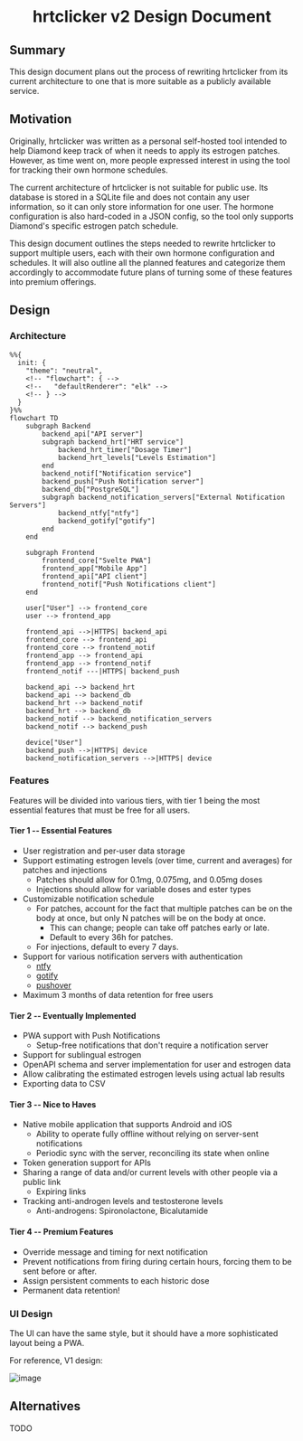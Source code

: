<div align="center">

# hrtclicker v2 Design Document

</div>

## Summary

This design document plans out the process of rewriting hrtclicker from its
current architecture to one that is more suitable as a publicly available
service.

## Motivation

Originally, hrtclicker was written as a personal self-hosted tool intended to
help Diamond keep track of when it needs to apply its estrogen patches.
However, as time went on, more people expressed interest in using the tool for
tracking their own hormone schedules.

The current architecture of hrtclicker is not suitable for public use. Its
database is stored in a SQLite file and does not contain any user information,
so it can only store information for one user. The hormone configuration is
also hard-coded in a JSON config, so the tool only supports Diamond's specific
estrogen patch schedule.

This design document outlines the steps needed to rewrite hrtclicker to support
multiple users, each with their own hormone configuration and schedules. It
will also outline all the planned features and categorize them accordingly to
accommodate future plans of turning some of these features into premium
offerings.

## Design

### Architecture

```mermaid
%%{
  init: {
    "theme": "neutral",
    <!-- "flowchart": { -->
    <!--   "defaultRenderer": "elk" -->
    <!-- } -->
  }
}%%
flowchart TD
    subgraph Backend
        backend_api["API server"]
        subgraph backend_hrt["HRT service"]
            backend_hrt_timer["Dosage Timer"]
            backend_hrt_levels["Levels Estimation"]
        end
        backend_notif["Notification service"]
        backend_push["Push Notification server"]
        backend_db["PostgreSQL"]
        subgraph backend_notification_servers["External Notification Servers"]
            backend_ntfy["ntfy"]
            backend_gotify["gotify"]
        end
    end

    subgraph Frontend
        frontend_core["Svelte PWA"]
        frontend_app["Mobile App"]
        frontend_api["API client"]
        frontend_notif["Push Notifications client"]
    end

    user["User"] --> frontend_core
    user --> frontend_app

    frontend_api -->|HTTPS| backend_api
    frontend_core --> frontend_api
    frontend_core --> frontend_notif
    frontend_app --> frontend_api
    frontend_app --> frontend_notif
    frontend_notif ---|HTTPS| backend_push

    backend_api --> backend_hrt
    backend_api --> backend_db
    backend_hrt --> backend_notif
    backend_hrt --> backend_db
    backend_notif --> backend_notification_servers
    backend_notif --> backend_push

    device["User"]
    backend_push -->|HTTPS| device
    backend_notification_servers -->|HTTPS| device
```

### Features

Features will be divided into various tiers, with tier 1 being the most
essential features that must be free for all users.

#### Tier 1 -- Essential Features

- User registration and per-user data storage
- Support estimating estrogen levels (over time, current and averages) for
  patches and injections
  - Patches should allow for 0.1mg, 0.075mg, and 0.05mg doses
  - Injections should allow for variable doses and ester types
- Customizable notification schedule
  - For patches, account for the fact that multiple patches can be on the body
    at once, but only N patches will be on the body at once.
    - This can change; people can take off patches early or late.
    - Default to every 36h for patches.
  - For injections, default to every 7 days.
- Support for various notification servers with authentication
  - [ntfy](https://ntfy.sh)
  - [gotify](https://gotify.net)
  - [pushover](https://pushover.net)
- Maximum 3 months of data retention for free users

#### Tier 2 -- Eventually Implemented

- PWA support with Push Notifications
  - Setup-free notifications that don't require a notification server
- Support for sublingual estrogen
- OpenAPI schema and server implementation for user and estrogen data
- Allow calibrating the estimated estrogen levels using actual lab results
- Exporting data to CSV

#### Tier 3 -- Nice to Haves

- Native mobile application that supports Android and iOS
  - Ability to operate fully offline without relying on server-sent notifications
  - Periodic sync with the server, reconciling its state when online
- Token generation support for APIs
- Sharing a range of data and/or current levels with other people via a public link
  - Expiring links
- Tracking anti-androgen levels and testosterone levels
  - Anti-androgens: Spironolactone, Bicalutamide

#### Tier 4 -- Premium Features

- Override message and timing for next notification
- Prevent notifications from firing during certain hours, forcing them to be
  sent before or after.
- Assign persistent comments to each historic dose
- Permanent data retention!

### UI Design

The UI can have the same style, but it should have a more sophisticated layout being a PWA.

For reference, V1 design:

![image](https://github.com/user-attachments/assets/9cc7ca73-35e9-4c6f-8604-aeba7803343e)

## Alternatives

TODO

